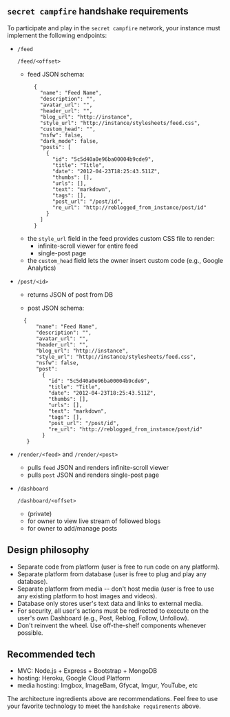 ## `secret campfire` handshake requirements
To participate and play in the `secret campfire` network, your instance must implement the following endpoints:
  - `/feed`
    
    `/feed/<offset>`
    
    - feed JSON schema:
      ```
        {
          "name": "Feed Name",
          "description": "",
          "avatar_url": "",
          "header_url": "",
          "blog_url": "http://instance",
          "style_url": "http://instance/stylesheets/feed.css",
          "custom_head": "",
          "nsfw": false,
          "dark_mode": false,
          "posts": [
            {
              "id": "5c5d40a0e96ba00004b9cde9",
              "title": "Title",
              "date": "2012-04-23T18:25:43.511Z",
              "thumbs": [],
              "urls": [],
              "text": "markdown",
              "tags": [],
              "post_url": "/post/id",
              "re_url": "http://reblogged_from_instance/post/id"
            }
          ]
        }
      ```
    - the `style_url` field in the feed provides custom CSS file to render:
      - infinite-scroll viewer for entire feed
      - single-post page
    - the `custom_head` field lets the owner insert custom code (e.g., Google Analytics)
  - `/post/<id>`
    - returns JSON of post from DB
    
    - post JSON schema:
    ```
      {
          "name": "Feed Name",
          "description": "",
          "avatar_url": "",
          "header_url": "",
          "blog_url": "http://instance",
          "style_url": "http://instance/stylesheets/feed.css",
          "nsfw": false,
          "post":
            {
              "id": "5c5d40a0e96ba00004b9cde9",
              "title": "Title",
              "date": "2012-04-23T18:25:43.511Z",
              "thumbs": [],
              "urls": [],
              "text": "markdown",
              "tags": [],
              "post_url": "/post/id",
              "re_url": "http://reblogged_from_instance/post/id"
            }
       }
    ```
  - `/render/<feed>` and `/render/<post>`
    - pulls `feed` JSON and renders infinite-scroll viewer
    - pulls `post` JSON and renders single-post page
  - `/dashboard` 
  
    `/dashboard/<offset>`
    
    - (private)
    - for owner to view live stream of followed blogs
    - for owner to add/manage posts

## Design philosophy
 
- Separate code from platform (user is free to run code on any platform).
- Separate platform from database (user is free to plug and play any database).
- Separate platform from media -- don't host media (user is free to use any existing platform to host images and videos). 
- Database only stores user's text data and links to external media.
- For security, all user's actions must be redirected to execute on the user's own Dashboard (e.g., Post, Reblog, Follow, Unfollow). 
- Don't reinvent the wheel. Use off-the-shelf components whenever possible.

## Recommended tech
  - MVC: Node.js + Express + Bootstrap + MongoDB
  - hosting: Heroku, Google Cloud Platform
  - media hosting: Imgbox, ImageBam, Gfycat, Imgur, YouTube, etc

The architecture ingredients above are recommendations. Feel free to use your favorite technology to meet the `handshake requirements` above.
